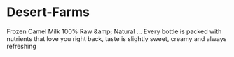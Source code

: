 # Desert-Farms
Frozen Camel Milk 100% Raw &amp;amp; Natural ... Every bottle is packed with nutrients that love you right back, taste is slightly sweet, creamy and always refreshing
